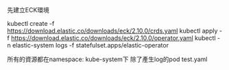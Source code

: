 先建立ECK環境

kubectl create -f https://download.elastic.co/downloads/eck/2.10.0/crds.yaml
kubectl apply -f https://download.elastic.co/downloads/eck/2.10.0/operator.yaml
kubectl -n elastic-system logs -f statefulset.apps/elastic-operator


所有的資源都在namespace: kube-system下
除了產生log的pod test.yaml